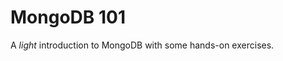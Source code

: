 
# MongoDB 101

A *light* introduction to MongoDB with some hands-on exercises.

<!---
From the terminal, pop in:

  ```yo reveal:slide "Slide Title"```

Available options:

 ```--markdown --attributes --notes```
 -->
